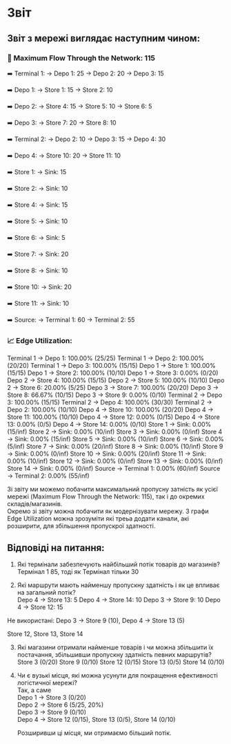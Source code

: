 # Звіт

## Звіт з мережі виглядає наступним чином:

### 🔹 Maximum Flow Through the Network: 115

➡️ Terminal 1:
→ Depo 1: 25
→ Depo 2: 20
→ Depo 3: 15

➡️ Depo 1:
→ Store 1: 15
→ Store 2: 10

➡️ Depo 2:
→ Store 4: 15
→ Store 5: 10
→ Store 6: 5

➡️ Depo 3:
→ Store 7: 20
→ Store 8: 10

➡️ Terminal 2:
→ Depo 2: 10
→ Depo 3: 15
→ Depo 4: 30

➡️ Depo 4:
→ Store 10: 20
→ Store 11: 10

➡️ Store 1:
→ Sink: 15

➡️ Store 2:
→ Sink: 10

➡️ Store 4:
→ Sink: 15

➡️ Store 5:
→ Sink: 10

➡️ Store 6:
→ Sink: 5

➡️ Store 7:
→ Sink: 20

➡️ Store 8:
→ Sink: 10

➡️ Store 10:
→ Sink: 20

➡️ Store 11:
→ Sink: 10

➡️ Source:
→ Terminal 1: 60
→ Terminal 2: 55

### 📈 Edge Utilization:

Terminal 1 → Depo 1: 100.00% (25/25)
Terminal 1 → Depo 2: 100.00% (20/20)
Terminal 1 → Depo 3: 100.00% (15/15)
Depo 1 → Store 1: 100.00% (15/15)
Depo 1 → Store 2: 100.00% (10/10)
Depo 1 → Store 3: 0.00% (0/20)
Depo 2 → Store 4: 100.00% (15/15)
Depo 2 → Store 5: 100.00% (10/10)
Depo 2 → Store 6: 20.00% (5/25)
Depo 3 → Store 7: 100.00% (20/20)
Depo 3 → Store 8: 66.67% (10/15)
Depo 3 → Store 9: 0.00% (0/10)
Terminal 2 → Depo 3: 100.00% (15/15)
Terminal 2 → Depo 4: 100.00% (30/30)
Terminal 2 → Depo 2: 100.00% (10/10)
Depo 4 → Store 10: 100.00% (20/20)
Depo 4 → Store 11: 100.00% (10/10)
Depo 4 → Store 12: 0.00% (0/15)
Depo 4 → Store 13: 0.00% (0/5)
Depo 4 → Store 14: 0.00% (0/10)
Store 1 → Sink: 0.00% (15/inf)
Store 2 → Sink: 0.00% (10/inf)
Store 3 → Sink: 0.00% (0/inf)
Store 4 → Sink: 0.00% (15/inf)
Store 5 → Sink: 0.00% (10/inf)
Store 6 → Sink: 0.00% (5/inf)
Store 7 → Sink: 0.00% (20/inf)
Store 8 → Sink: 0.00% (10/inf)
Store 9 → Sink: 0.00% (0/inf)
Store 10 → Sink: 0.00% (20/inf)
Store 11 → Sink: 0.00% (10/inf)
Store 12 → Sink: 0.00% (0/inf)
Store 13 → Sink: 0.00% (0/inf)
Store 14 → Sink: 0.00% (0/inf)
Source → Terminal 1: 0.00% (60/inf)
Source → Terminal 2: 0.00% (55/inf)

Зі звіту ми можемо побачити максимальний пропусну затність як усієї мережі (Maximum Flow Through the Network: 115), так і до окремих складів/магазинів.  
Окремо зі звіту можна побачити як модернізувати мережу. З графи Edge Utilization можна зрозуміти які треьа додати канали, акі розширити, для збільшення пропускрої здатності.

## Відповіді на питання:

1. Які термінали забезпечують найбільший потік товарів до магазинів?  
   Термінал 1 85, тоді як Термінал тільки 30

2. Які маршрути мають найменшу пропускну здатність і як це впливає на загальний потік?  
   Depo 4 → Store 13: 5
   Depo 4 → Store 14: 10
   Depo 3 → Store 9: 10
   Depo 4 → Store 12: 15

Не використані:
Depo 3 → Store 9 (10), Depo 4 → Store 13 (5)

Store 12, Store 13, Store 14

3. Які магазини отримали найменше товарів і чи можна збільшити їх постачання, збільшивши пропускну здатність певних маршрутів?  
   Store 3 (0/20)
   Store 9 (0/10)
   Store 12 (0/15)
   Store 13 (0/5)
   Store 14 (0/10)

4. Чи є вузькі місця, які можна усунути для покращення ефективності логістичної мережі?  
   Так, а саме  
   Depo 1 → Store 3 (0/20)  
   Depo 2 → Store 6 (5/25, 20%)  
   Depo 3 → Store 9 (0/10)  
   Depo 4 → Store 12 (0/15), Store 13 (0/5), Store 14 (0/10)

   Розширивши ці місця, ми отримаємо більший потік.

